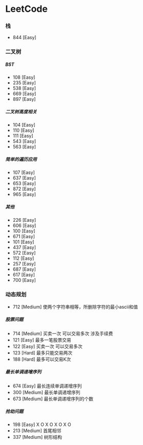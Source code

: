 # LeetCode

### 栈

- 844 [Easy]

### 二叉树

##### BST

- 108 [Easy]
- 235 [Easy]
- 538 [Easy]
- 669 [Easy]
- 897 [Easy]

##### 二叉树高度相关

- 104 [Easy]
- 110 [Easy]
- 111 [Easy]
- 543 [Easy]
- 563 [Easy]

##### 简单的遍历应用

- 107 [Easy]
- 637 [Easy]
- 653 [Easy]
- 872 [Easy]
- 965 [Easy]

##### 其他

- 226 [Easy]
- 606 [Easy]
- 100 [Easy]
- 671 [Easy]
- 101 [Easy]
- 437 [Easy]
- 572 [Easy]
- 112 [Easy]
- 257 [Easy]
- 687 [Easy]
- 617 [Easy]
- 700 [Easy]

### 动态规划

- 712 [Medium] 使两个字符串相等，所删除字符的最小ascii和值

##### 股票问题

- 714 [Medium] 买卖一次 可以交易多次 涉及手续费
- 121 [Easy] 最多一笔股票交易
- 122 [Easy] 买卖一次 可以交易多次
- 123 [Hard] 最多只能交易两次
- 188 [Hard] 最多可以交易K次

##### 最长单调递增序列

- 674 [Easy] 最长连续单调递增序列
- 300 [Medium] 最长单调递增序列
- 673 [Medium] 最长单调递增序列的个数

##### 抢劫问题

- 198 [Easy] X O X O X O X O
- 213 [Medium] 首尾相邻
- 337 [Medium] 树形结构